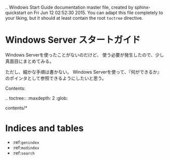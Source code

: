 .. Windows Start Guide documentation master file, created by
   sphinx-quickstart on Fri Jun 12 02:52:30 2015.
   You can adapt this file completely to your liking, but it should at least
   contain the root `toctree` directive.

Windows Server スタートガイド
===============================================

Windows Serverを使ったことがないのだけど、
使う必要が発生したので、少し真面目にまとめてみる。

ただし、細かな手順は書かない。
Windows Serverを使って、『何ができるか』のポインタとして参照できるようにしたいと思う。

Contents:

.. toctree::
   :maxdepth: 2
   :glob:

   contents/*

Indices and tables
==================

* :ref:`genindex`
* :ref:`modindex`
* :ref:`search`

